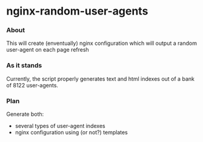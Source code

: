 # nginx-random-user-agents

### About
This will create (enventually) nginx configuration which will output a random user-agent on each page refresh

### As it stands
Currently, the script properly generates text and html indexes out of a bank of 8122 user-agents.

### Plan

Generate both:

- several types of user-agent indexes
- nginx configuration using (or not?) templates

